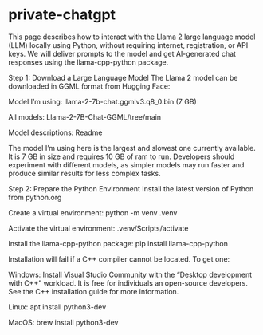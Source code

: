 # private-chatgpt
This page describes how to interact with the Llama 2 large language model (LLM) locally using Python, without requiring internet, registration, or API keys. We will deliver prompts to the model and get AI-generated chat responses using the llama-cpp-python package.

Step 1: Download a Large Language Model
The Llama 2 model can be downloaded in GGML format from Hugging Face:

Model I’m using: llama-2-7b-chat.ggmlv3.q8_0.bin (7 GB)

All models: Llama-2-7B-Chat-GGML/tree/main

Model descriptions: Readme

The model I’m using here is the largest and slowest one currently available. It is 7 GB in size and requires 10 GB of ram to run. Developers should experiment with different models, as simpler models may run faster and produce similar results for less complex tasks.

Step 2: Prepare the Python Environment
Install the latest version of Python from python.org

Create a virtual environment: python -m venv .venv

Activate the virtual environment: .venv/Scripts/activate

Install the llama-cpp-python package: pip install llama-cpp-python

Installation will fail if a C++ compiler cannot be located. To get one:

Windows: Install Visual Studio Community with the “Desktop development with C++” workload. It is free for individuals an open-source developers. See the C++ installation guide for more information.

Linux: apt install python3-dev

MacOS: brew install python3-dev

